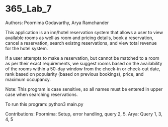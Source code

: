 # 365_Lab_7

Authors: Poornima Godavarthy, Arya Ramchander

This application is an inn/hotel reservation system that allows a user to view available rooms as well as room and pricing details, book a reservation, cancel a reservation, search existng reservations, and view total revenue for the hotel system.

If a user attempts to make a reservation, but cannot be matched to a room as per their exact requirements, we suggest rooms based on the availability of the rooms within a 50-day window from the check-in or check-out date, rank based on popularity (based on previous bookings), price, and maximum occupancy.

Note: This program is case sensitive, so all names must be entered in upper case when searching reservations.

To run this program: python3 main.py

Contributions: Poornima: Setup, error handling, query 2, 5. Arya: Query 1, 3, 4, 5

